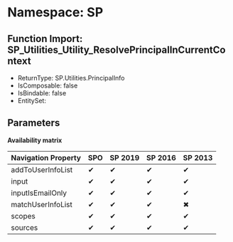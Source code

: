 # Namespace: SP

## Function Import: SP_Utilities_Utility_ResolvePrincipalInCurrentContext

- ReturnType: SP.Utilities.PrincipalInfo
- IsComposable: false
- IsBindable: false
- EntitySet: 

## Parameters

**Availability matrix**

Navigation Property | SPO | SP 2019 | SP 2016 | SP 2013
----------|-----|---------|---------|--------
addToUserInfoList | ✔ | ✔ | ✔ | ✔
input | ✔ | ✔ | ✔ | ✔
inputIsEmailOnly | ✔ | ✔ | ✔ | ✔
matchUserInfoList | ✔ | ✔ | ✔ | ✖
scopes | ✔ | ✔ | ✔ | ✔
sources | ✔ | ✔ | ✔ | ✔

